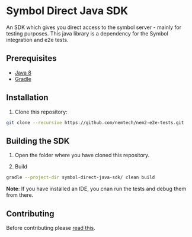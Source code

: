 # Symbol Direct Java SDK

An SDK which gives you direct access to the symbol server - mainly for testing purposes. This java library is a dependency for the Symbol integration and e2e tests.

## Prerequisites

* [Java 8](https://docs.oracle.com/javase/8/docs/technotes/guides/install/install_overview.html)
* [Gradle](https://gradle.org/install/)

## Installation

1. Clone this repository:

```bash
git clone --recursive https://github.com/nemtech/nem2-e2e-tests.git
```

## Building the SDK

1. Open the folder where you have cloned this repository.

2. Build

```bash
gradle --project-dir symbol-direct-java-sdk/ clean build
```

**Note**: If you have installed an IDE, you cnan run the tests and debug them from there.

## Contributing

Before contributing please [read this](CONTRIBUTING.md).
